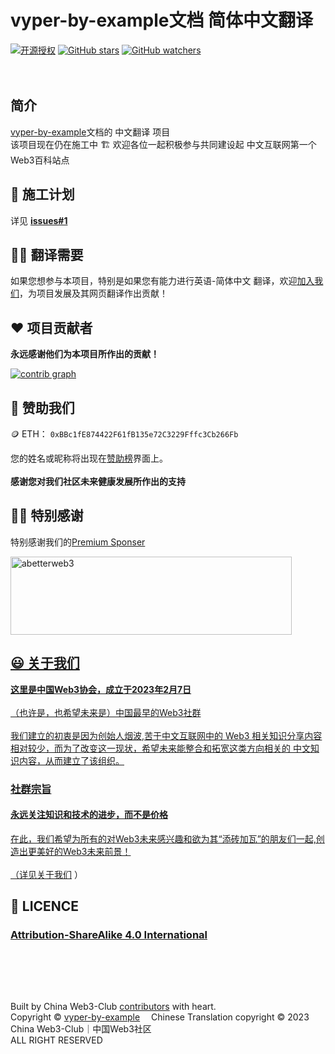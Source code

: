 # vyper-by-example文档 简体中文翻译

[![开源授权](https://img.shields.io/github/license/Web3-Club/vyper-by-example_Chinese)](https://github.com/Web3-Club/vyper-by-example_Chinese)                                                                                      [![GitHub stars](https://img.shields.io/github/stars/Web3-Club/vyper-by-example_Chinese.svg?style=social&label=Stars)](https://github.com/Web3-Club/vyper-by-example_Chinese)                                   [![GitHub watchers](https://img.shields.io/github/watchers/Web3-Club/vyper-by-example_Chinese.svg?style=social&label=Watch)](https://github.com/Web3-Club/vyper-by-example_Chinese)<br><br><br>


## 简介
[vyper-by-example](https://vyper-by-example.org/)文档的 中文翻译 项目<br> 
该项目现在仍在施工中 🏗️  欢迎各位一起积极参与共同建设起 中文互联网第一个Web3百科站点


## 🔖 施工计划
详见 **[issues#1](https://github.com/Web3-Club/vyper-by-example_Chinese/issues/1)**


## ✍🏻 翻译需要
如果您想参与本项目，特别是如果您有能力进行英语-简体中文 翻译，欢迎[加入我们](https://github.com/Web3-Club/Intro./blob/main/Join%20club.md)，为项目发展及其网页翻译作出贡献！

     
## ❤️ 项目贡献者
**永远感谢他们为本项目所作出的贡献！**

[![contrib graph](https://contrib.rocks/image?repo=Web3-Club/vyper-by-example_Chinese)](https://github.com/Web3-Club/vyper-by-example_Chinese/graphs/contributors)

## 💐 赞助我们 
🪙 ETH：  ``0xBBc1fE874422F61fB135e72C3229Fffc3Cb266Fb``

您的姓名或昵称将出现在[赞助榜](https://github.com/Web3-Club/Sponsor)界面上。<br>  
**感谢您对我们社区未来健康发展所作出的支持**


## 👏🏻 特别感谢 
特别感谢我们的[Premium Sponser](https://github.com/Web3-Club/Sponsor/blob/main/Premium%20sponsors.md)

<a href="https://abetterweb3.notion.site"><img alt="abetterweb3" height="125" src="https://user-images.githubusercontent.com/76860915/220133607-dddc3468-0cda-4065-bce3-3b275dfe6ad1.png" width="450"/>

  
## 😃 关于我们 
**这里是中国Web3协会，成立于2023年2月7日**<br>  
（也许是，也希望未来是）中国最早的Web3社群<br>  
我们建立的初衷是因为创始人烟波,苦于中文互联网中的 Web3 相关知识分享内容相对较少，而为了改变这一现状，希望未来能整合和拓宽这类方向相关的 中文知识内容，从而建立了该组织。<br>  

### **社群宗旨**   
#### **永远关注知识和技术的进步，而不是价格**<br>   
在此，我们希望为所有的对Web3未来感兴趣和欲为其“添砖加瓦”的朋友们一起,创造出更美好的Web3未来前景！<br>  
（详见[关于我们](https://github.com/Web3-Club/Intro.#%E7%AE%80%E4%BB%8B) ）


## 📖 LICENCE
### [Attribution-ShareAlike 4.0 International](https://creativecommons.org/licenses/by-sa/4.0/legalcode)<br><br><br><br><br>  
Built by China Web3-Club [contributors](https://github.com/Web3-Club/vyper-by-example_Chinese/graphs/contributors) with heart.  
Copyright © [vyper-by-example](https://vyper-by-example.org/)&emsp;
Chinese Translation copyright © 2023 &emsp; China Web3-Club｜中国Web3社区  
ALL RIGHT RESERVED  

